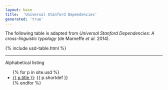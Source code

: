 ```yaml
---
layout: base
title:  'Universal Stanford Dependencies'
generated: 'true'
---
```


The following table is adapted from *Universal Stanford Dependencies:
A cross-linguistic typology* (de Marneffe *et al.* 2014).

{% include usd-table.html %}

----------

Alphabetical listing

<ul>
{% for p in site.usd %}
  <li><a href="{{ p.url | remove_first:'/' }}">{{ p.title }}</a>: {{ p.shortdef }}</li>
{% endfor %}
</ul>
